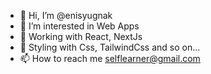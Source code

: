 - 👋 Hi, I’m @enisyugnak
- 👀 I’m interested in Web Apps
- 🌱 Working with React, NextJs
- 💞️ Styling with Css, TailwindCss and so on... 
- 📫 How to reach me selflearner@gmail.com

<!---
enisyugnak/enisyugnak is a ✨ special ✨ repository because its `README.md` (this file) appears on your GitHub profile.
You can click the Preview link to take a look at your changes.
--->
